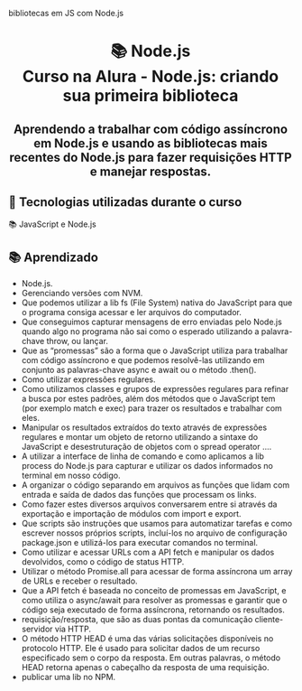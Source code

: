  bibliotecas em JS com Node.js

<div align="center">
<h1>📚  Node.js<br/>
Curso na Alura - Node.js: criando sua primeira biblioteca

<h2>Aprendendo a trabalhar com código assíncrono em Node.js e usando as bibliotecas mais recentes do Node.js para fazer requisições HTTP e manejar respostas.</h2>
</div>


## 🔨 Tecnologias utilizadas durante o curso

 📚 JavaScript e Node.js

## 📚 Aprendizado

- Node.js.
- Gerenciando versões com NVM.
- Que podemos utilizar a lib fs (File System) nativa do JavaScript para que o programa consiga acessar e ler arquivos do computador.
- Que conseguimos capturar mensagens de erro enviadas pelo Node.js quando algo no programa não sai como o esperado utilizando a palavra-chave throw, ou lançar.
- Que as “promessas” são a forma que o JavaScript utiliza para trabalhar com código assíncrono e que podemos resolvê-las utilizando em conjunto as palavras-chave async e await ou o método .then().
- Como utilizar expressões regulares.
- Como utilizamos classes e grupos de expressões regulares para refinar a busca por estes padrões, além dos métodos que o JavaScript tem (por exemplo match e exec) para trazer os resultados e trabalhar com eles.
- Manipular os resultados extraídos do texto através de expressões regulares e montar um objeto de retorno utilizando a sintaxe do JavaScript e desestruturação de objetos com o spread operator ....
- A utilizar a interface de linha de comando e como aplicamos a lib process do Node.js para capturar e utilizar os dados informados no terminal em nosso código.
- A organizar o código separando em arquivos as funções que lidam com entrada e saída de dados das funções que processam os links.
- Como fazer estes diversos arquivos conversarem entre si através da exportação e importação de módulos com import e export.
- Que scripts são instruções que usamos para automatizar tarefas e como escrever nossos próprios scripts, incluí-los no arquivo de configuração package.json e utilizá-los para executar comandos no terminal.
- Como utilizar e acessar URLs com a API fetch e manipular os dados devolvidos, como o código de status HTTP.
- Utilizar o método Promise.all para acessar de forma assíncrona um array de URLs e receber o resultado.
- Que a API fetch é baseada no conceito de promessas em JavaScript, e como utiliza o async/await para resolver as promessas e garantir que o código seja executado de forma assíncrona, retornando os resultados.
- requisição/resposta, que são as duas pontas da comunicação cliente-servidor via HTTP.
- O método HTTP HEAD é uma das várias solicitações disponíveis no protocolo HTTP. Ele é usado para solicitar dados de um recurso especificado sem o corpo da resposta. Em outras palavras, o método HEAD retorna apenas o cabeçalho da resposta de uma requisição.
- publicar uma lib no NPM.
